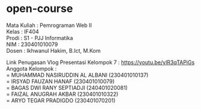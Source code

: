 # open-course
Mata Kuliah	: Pemrograman Web II  
Kelas	: IF404  
Prodi	: S1 - PJJ Informatika  
NIM	: 230401010079  
Dosen	: Ikhwanul Hakim, B.Ict, M.Kom  
  
Link Penugasan Vlog Presentasi Kelompok 7 : https://youtu.be/ylR3qTAPiGs  
Anggota Kelompok :  
=	MUHAMMAD NASIRUDDIN AL ALBANI (230401010137)  
=	IRSYAD FAUZAN HANAF (230401010079)  
=	BAGAS DWI RANY SEPTIADJI (240401020081)  
=	FAIZAL ANUGRAH AKBAR (230401010322)  
=	ARYO TEGAR PRADIGDO (230401070201)  
